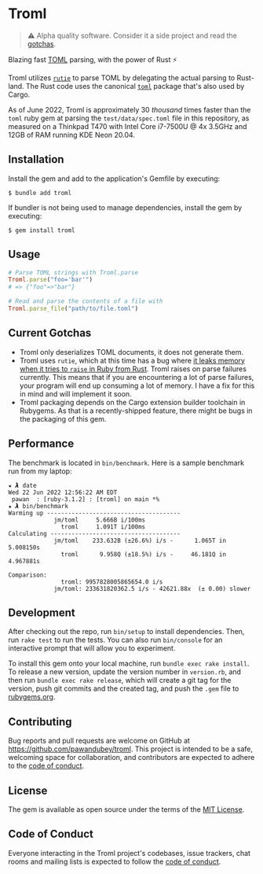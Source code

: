 # Troml

> ⚠ Alpha quality software. Consider it a side project and read the [gotchas](#gotchas).

Blazing fast [TOML](https://toml.io) parsing, with the power of Rust ⚡

Troml utilizes [`rutie`](https://github.com/danielpclark/rutie) to parse TOML by delegating the actual parsing to Rust-land. The Rust code uses the canonical [`toml`](https://github.com/alexcrichton/toml-rs) package that's also used by Cargo.

As of June 2022, Troml is approximately 30 _thousand_ times faster than the `toml` ruby gem at parsing the `test/data/spec.toml` file in this repository, as measured on a Thinkpad T470 with Intel Core i7-7500U @ 4x 3.5GHz and 12GB of RAM running KDE Neon 20.04.


## Installation

Install the gem and add to the application's Gemfile by executing:

    $ bundle add troml

If bundler is not being used to manage dependencies, install the gem by executing:

    $ gem install troml

## Usage

```ruby
# Parse TOML strings with Troml.parse
Troml.parse("foo='bar'")
# => {"foo"=>"bar"}

# Read and parse the contents of a file with
Troml.parse_file("path/to/file.toml")
```

## Current Gotchas
- Troml only deserializes TOML documents, it does not generate them.
- Troml uses `rutie`, which at this time has a bug where [it leaks memory when it tries to `raise` in Ruby from Rust](https://github.com/danielpclark/rutie/issues/159). Troml raises on parse failures currently. This means that if you are encountering a lot of parse failures, your program will end up consuming a lot of memory. I have a fix for this in mind and will implement it soon.
- Troml packaging depends on the Cargo extension builder toolchain in Rubygems. As that is a recently-shipped feature, there might be bugs in the packaging of this gem.

## Performance

The benchmark is located in `bin/benchmark`. Here is a sample benchmark run from my laptop:

```
★ 𝞴 date
Wed 22 Jun 2022 12:56:22 AM EDT
 pawan  : [ruby-3.1.2] : [troml] on main *%
★ 𝞴 bin/benchmark
Warming up --------------------------------------
             jm/toml     5.666B i/100ms
               troml     1.091T i/100ms
Calculating -------------------------------------
             jm/toml    233.632B (±26.6%) i/s -      1.065T in   5.008150s
               troml      9.958Q (±18.5%) i/s -     46.181Q in   4.967881s

Comparison:
               troml: 9957828005865654.0 i/s
             jm/toml: 233631820362.5 i/s - 42621.88x  (± 0.00) slower
```

## Development

After checking out the repo, run `bin/setup` to install dependencies. Then, run `rake test` to run the tests. You can also run `bin/console` for an interactive prompt that will allow you to experiment.

To install this gem onto your local machine, run `bundle exec rake install`. To release a new version, update the version number in `version.rb`, and then run `bundle exec rake release`, which will create a git tag for the version, push git commits and the created tag, and push the `.gem` file to [rubygems.org](https://rubygems.org).

## Contributing

Bug reports and pull requests are welcome on GitHub at https://github.com/pawandubey/troml. This project is intended to be a safe, welcoming space for collaboration, and contributors are expected to adhere to the [code of conduct](https://github.com/pawandubey/troml/blob/master/CODE_OF_CONDUCT.md).

## License

The gem is available as open source under the terms of the [MIT License](https://opensource.org/licenses/MIT).

## Code of Conduct

Everyone interacting in the Troml project's codebases, issue trackers, chat rooms and mailing lists is expected to follow the [code of conduct](https://github.com/pawandubey/troml/blob/master/CODE_OF_CONDUCT.md).
